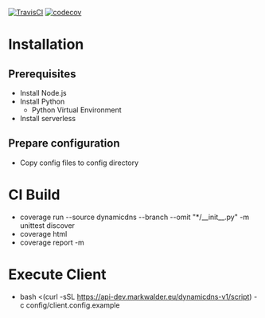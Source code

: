 
[![TravisCI](https://travis-ci.org/amarkwalder/dynamicdns.svg)](https://travis-ci.org/amarkwalder/dynamicdns)
[![codecov](https://codecov.io/gh/amarkwalder/dynamicdns/branch/master/graph/badge.svg)](https://codecov.io/gh/amarkwalder/dynamicdns)

# Installation
## Prerequisites
- Install Node.js
- Install Python
    - Python Virtual Environment
- Install serverless

## Prepare configuration
- Copy config files to config directory



# CI Build
- coverage run --source dynamicdns --branch --omit "*/\_\_init\_\_.py" -m unittest discover
- coverage html
- coverage report -m

# Execute Client
- bash <(curl -sSL https://api-dev.markwalder.eu/dynamicdns-v1/script) -c config/client.config.example
